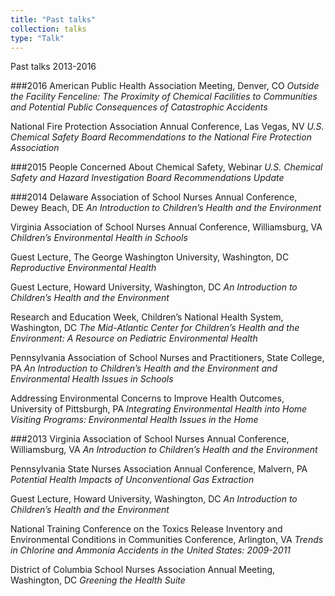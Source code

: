 ```yaml
---
title: "Past talks"
collection: talks
type: "Talk"
---
```


Past talks 2013-2016

###2016
American Public Health Association Meeting, Denver, CO
*Outside the Facility Fenceline: The Proximity of Chemical Facilities to Communities and Potential Public Consequences of Catastrophic Accidents*

National Fire Protection Association Annual Conference, Las Vegas, NV
*U.S. Chemical Safety Board Recommendations to the National Fire Protection Association*

###2015	
People Concerned About Chemical Safety, Webinar 
*U.S. Chemical Safety and Hazard Investigation Board Recommendations Update*

###2014	
Delaware Association of School Nurses Annual Conference, Dewey Beach, DE
*An Introduction to Children’s Health and the Environment*

Virginia Association of School Nurses Annual Conference, Williamsburg, VA
*Children’s Environmental Health in Schools*

Guest Lecture, The George Washington University, Washington, DC 
*Reproductive Environmental Health*

Guest Lecture, Howard University, Washington, DC
*An Introduction to Children’s Health and the Environment*

Research and Education Week, Children’s National Health System, Washington, DC
*The Mid-Atlantic Center for Children’s Health and the Environment: A Resource on Pediatric Environmental Health*

Pennsylvania Association of School Nurses and Practitioners, State College, PA
*An Introduction to Children’s Health and the Environment and Environmental Health Issues in Schools*

Addressing Environmental Concerns to Improve Health Outcomes, University of Pittsburgh, PA
*Integrating Environmental Health into Home Visiting Programs: Environmental Health Issues in the Home*

###2013	
Virginia Association of School Nurses Annual Conference, Williamsburg, VA
*An Introduction to Children’s Health and the Environment*

Pennsylvania State Nurses Association Annual Conference, Malvern, PA
*Potential Health Impacts of Unconventional Gas Extraction*

Guest Lecture, Howard University, Washington, DC
*An Introduction to Children’s Health and the Environment*

National Training Conference on the Toxics Release Inventory and Environmental Conditions in Communities Conference, Arlington, VA
*Trends in Chlorine and Ammonia Accidents in the United States: 2009-2011*

District of Columbia School Nurses Association Annual Meeting, Washington, DC
*Greening the Health Suite*
